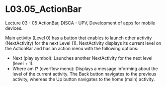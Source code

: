 # L03.05_ActionBar
Lecture 03 - 05 ActionBar, DISCA - UPV, Development of apps for mobile devices.

Main activity (Level 0) has a button that enables to launch other activity (NextActivity) for the next Level (1).
NextActivity displays its current level on the ActionBar and has an action menu with the following options:
- Next (play symbol): Launches another NextActivity for the next level (level + 1).
- Where am I? (overflow menu): Displays a message informing about the level of the current activity.
The Back button navigates to the previous activity, whereas the Up button navigates to the home (main) activity.
